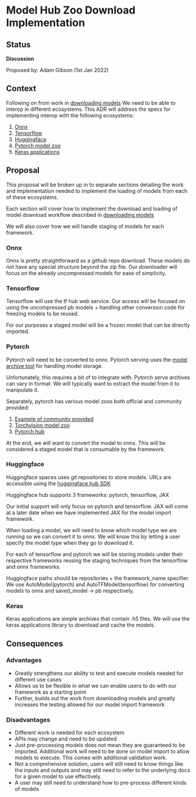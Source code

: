 # Model Hub Zoo Download Implementation

## Status
**Discussion**

Proposed by: Adam Gibson (1st Jan 2022)


## Context

Following on from work in [downloading models](0011%20-%20Model%20Hub-Zoo%20Download.md)
We need to be able to interop in different ecosystems. This ADR will address the
specs for implementing interop with the following ecosystems:
1. [Onnx](https://github.com/onnx/models/)
2. [Tensorflow](https://www.tensorflow.org/hub)
3. [Huggingface](https://huggingface.co/spaces)
4. [Pytorch model zoo](https://pytorch.org/serve/model_zoo.html)
5. [Keras applications](https://keras.io/api/applications/)

## Proposal

This proposal will be broken up in to separate sections detailing
the work and implementation needed to implement the loading of models
from each of these ecosystems.

Each section will cover how to implement the download and loading of model
download workflow described in [downloading models](0011%20-%20Model%20Hub-Zoo%20Download.md)

We will also cover how we will handle staging of models for each framework.


### Onnx

Onnx is pretty straightforward as a github repo download.
These models do not have any special structure beyond the zip file.
Our downloader will focus on the already uncompressed models
for ease of simplicity.

### Tensorflow

Tensorflow will use the tf hub web service. Our access will be focused
on using the uncompressed pb models + handling other conversion code
for freezing models to be reused.

For our purposes a staged model will be a frozen model
that can be directly imported.


### Pytorch

Pytorch will need to be converted to onnx. Pytorch serving uses
the [model archive tool](https://github.com/pytorch/serve/tree/master/model-archiver/) 
for handling model storage.

Unfortunately, this requires a bit of to integrate with.
Pytorch serve archives can vary in format. We will typically 
want to extract the model from it to manipulate it.

Separately, pytorch has various model zoos both official and community provided:
1. [Example of community provided](https://github.com/rwightman/pytorch-image-models)
2. [Torchvision model zoo](https://pytorch.org/vision/stable/models.html)
3. [Pytorch hub](https://pytorch.org/hub/)

At the end, we will want to convert the model to onnx. 
This will be considered a staged model that is consumable
by the framework.




### Huggingface

Huggingface spaces uses git repositories to store models.
URLs are accessible using the [huggingface hub SDK](https://huggingface.co/docs/hub/how-to-downstream)

Huggingface hub supports 3 frameworks: pytorch, tensorflow, JAX

Our initial support will only focus on pytorch and tensorflow.
JAX will come at a later date when we have implemented JAX
for the model import framework.

When loading a model, we will need to know which model type we are running
so we can convert it to onnx. We will know this by letting a user specify
the model type when they go to download it.


For each of tensorflow and pytorch we will be storing models under their respective
frameworks reusing the staging techniques from the tensorflow and onnx frameworks.

Huggingface paths should be repositories + the framework_name specifier.
We use AutoModel(pytorch) and AutoTFModel(tensorflow) for converting models
to onnx and saved_model -> pb respectively.

### Keras

Keras applications are simple archives that contain .h5 files.
We will use the keras applications library to download and cache the models.




## Consequences

### Advantages

* Greatly strengthens our ability to test and execute models
needed for different use cases
* Allows us to be flexible in what we can enable users to do with
our framework as a starting point
* Further, builds out the work from downloading models and greatly increases
the testing allowed for our model import framework



### Disadvantages
* Different work is needed for each ecosystem
* APIs may change and need to be updated
* Just pre-processing models does not mean they are guaranteed to be imported. Additional
  work will need to be done on model import to allow models to execute. This comes with additional validation work.
* Not a comprehensive solution, users will still need to know things like the inputs and outputs
and may still need to refer to the underlying docs for a given model to use effectively.
* A user may still need to understand how to pre-process different kinds of models